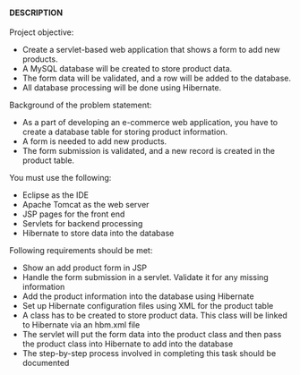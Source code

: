 #### DESCRIPTION

Project objective:

* Create a servlet-based web application that shows a form to add new products. 
* A MySQL database will be created to store product data. 
* The form data will be validated, and a row will be added to the database. 
* All database processing will be done using Hibernate.


Background of the problem statement:

* As a part of developing an e-commerce web application, you have to create a database table for storing product information. 
* A form is needed to add new products. 
* The form submission is validated, and a new record is created in the product table.


You must use the following:

*    Eclipse as the IDE
*    Apache Tomcat as the web server
*    JSP pages for the front end
*    Servlets for backend processing
*    Hibernate to store data into the database


Following requirements should be met:

*   Show an add product form in JSP
*   Handle the form submission in a servlet. Validate it for any missing information
*   Add the product information into the database using Hibernate
*   Set up Hibernate configuration files using XML for the product table
*   A class has to be created to store product data. This class will be linked to Hibernate via an hbm.xml file
*   The servlet will put the form data into the product class and then pass the product class into Hibernate to add into the database
*   The step-by-step process involved in completing this task should be documented
